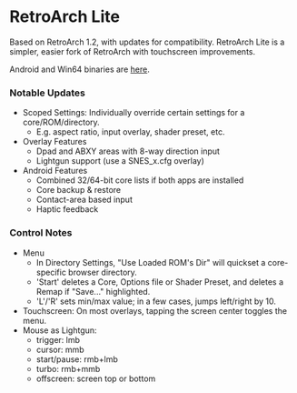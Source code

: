 # RetroArch Lite

Based on RetroArch 1.2, with updates for compatibility.
RetroArch Lite is a simpler, easier fork of RetroArch with touchscreen improvements.

Android and Win64 binaries are [here](https://drive.google.com/open?id=1QjhAOmM9OOP0JX0Me5I1eEbpbFsSZk9I).

### Notable Updates
* Scoped Settings: Individually override certain settings for a core/ROM/directory.
  * E.g. aspect ratio, input overlay, shader preset, etc.
* Overlay Features
  * Dpad and ABXY areas with 8-way direction input
  * Lightgun support (use a SNES_x.cfg overlay)
* Android Features
  * Combined 32/64-bit core lists if both apps are installed
  * Core backup & restore
  * Contact-area based input
  * Haptic feedback

### Control Notes
* Menu
  * In Directory Settings, "Use Loaded ROM's Dir" will quickset a core-specific browser directory.
  * 'Start' deletes a Core, Options file or Shader Preset, and deletes a Remap if "Save..." highlighted.
  * 'L'/'R' sets min/max value; in a few cases, jumps left/right by 10.
* Touchscreen: On most overlays, tapping the screen center toggles the menu.
* Mouse as Lightgun:
  * trigger: lmb
  * cursor: mmb
  * start/pause: rmb+lmb
  * turbo: rmb+mmb
  * offscreen: screen top or bottom
